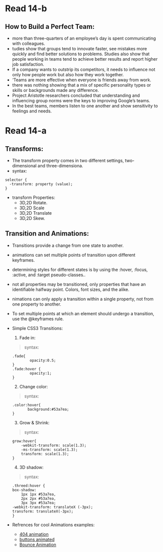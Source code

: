 # Read 14-b
## How to Build a Perfect Team:
- more than three-quarters of an employee’s day is spent communicating with colleagues.
- tudies show that groups tend to innovate faster, see mistakes more quickly and find better solutions to problems. Studies also show that people working in teams tend to achieve better results and report higher job satisfaction.
- If a company wants to outstrip its competitors, it needs to influence not only how people work but also how they work together.
- ‘Teams are more effective when everyone is friends away from work.
- there was nothing showing that a mix of specific personality types or skills or backgrounds made any difference.
- Project Aristotle researchers concluded that understanding and influencing group norms were the keys to improving Google’s teams.
- In the best teams, members listen to one another and show sensitivity to feelings and needs.

# Read 14-a
## Transforms:
- The transform property comes in two different settings, two-dimensional and three-dimensiona.
- syntax:
``` 
selector {
  -transform: property (value);
}
```
- transform Properties:
    - 3D,2D Rotate.
    - 3D,2D Scale
    - 3D,2D Translate
    - 3D,2D Skew.

## Transition and Animations:
- Transitions provide a change from one state to another.
- animations can set multiple points of transition upon different keyframes.
-  determining styles for different states is by using the :hover, :focus, :active, and :target pseudo-classes..
- not all properties may be transitioned, only properties that have an identifiable halfway point. Colors, font sizes, and the alike.
- nimations can only apply a transition within a single property, not from one property to another.
- To set multiple points at which an element should undergo a transition, use the @keyframes rule.

- Simple CSS3 Transitions:
     1. Fade in:
    >syntax:
    ```
    .fade{
            opacity:0.5;
    }
    .fade:hover {
            opacity:1;
    }
    ```
     2. Change color:
     > syntax:
     ```
    .color:hover{
            background:#53a7ea;
    }
    ```
    3. Grow & Shrink:
    >syntax:
    ```
    grow:hover{
        -webkit-transform: scale(1.3);
        -ms-transform: scale(1.3);
        transform: scale(1.3);
    }
    ```
    4. 3D shadow:
    > syntax:

    ```
    .threed:hover {
    box-shadow:
        1px 1px #53a7ea,
        2px 2px #53a7ea,
        3px 3px #53a7ea;
    -webkit-transform: translateX (-3px);
    transform: translateX(-3px);
    }
    ```
    

- Refrences for cool Animations examples:
    - [404 animation](https://codepen.io/kieranfivestars/pen/MYdQxX)
    - [buttons animated](https://codepen.io/retyui/pen/ByoaXV)
    - [ Bounce Animation](https://codepen.io/dp_lewis/pen/gCfBv)






